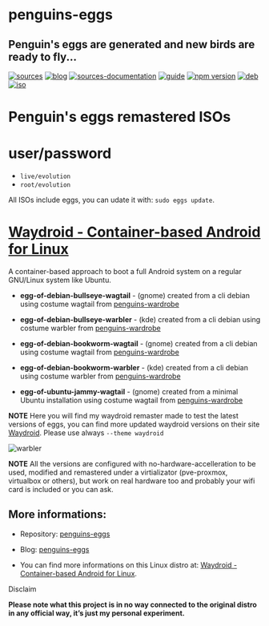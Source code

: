 penguins-eggs
=============

## Penguin&#39;s eggs are generated and new birds are ready to fly...
[![sources](https://img.shields.io/badge/github-sources-blue)](https://github.com/pieroproietti/penguins-eggs)
[![blog](https://img.shields.io/badge/blog-penguin's%20eggs-blue)](https://penguins-eggs.net)
[![sources-documentation](https://img.shields.io/badge/sources-documentation-blue)](https://penguins-eggs.net/sources-documentation/index.html)
[![guide](https://img.shields.io/badge/guide-penguin's%20eggs-blue)](https://penguins-eggs.net/book/)
[![npm version](https://img.shields.io/npm/v/penguins-eggs.svg)](https://npmjs.org/package/penguins-eggs)
[![deb](https://img.shields.io/badge/deb-packages-orange)](https://sourceforge.net/projects/penguins-eggs/files/packages-deb)
[![iso](https://img.shields.io/badge/iso-images-orange)](https://sourceforge.net/projects/penguins-eggs/files/iso)


# Penguin's eggs remastered ISOs

# user/password
* ```live/evolution```
* ```root/evolution```

All ISOs include eggs, you can udate it with: ```sudo eggs update```.

# [Waydroid - Container-based Android for Linux](https://waydro.id/)

 A container-based approach to boot a full Android system on a regular GNU/Linux system like Ubuntu.

* **egg-of-debian-bullseye-wagtail** - (gnome) created from a cli debian using costume wagtail from [penguins-wardrobe](https://github.com/pieroproietti/penguins-wardrobe)

* **egg-of-debian-bullseye-warbler** - (kde) created from a cli debian using costume warbler from [penguins-wardrobe](https://github.com/pieroproietti/penguins-wardrobe)

* **egg-of-debian-bookworm-wagtail** - (gnome) created from a cli debian using costume wagtail from [penguins-wardrobe](https://github.com/pieroproietti/penguins-wardrobe)

* **egg-of-debian-bookworm-warbler** - (kde) created from a cli debian using costume warbler from [penguins-wardrobe](https://github.com/pieroproietti/penguins-wardrobe)

* **egg-of-ubuntu-jammy-wagtail** - (gnome) created from a minimal Ubuntu installation using costume wagtail from [penguins-wardrobe](https://github.com/pieroproietti/penguins-wardrobe)


**NOTE** Here you will find my waydroid remaster made to test the latest versions of eggs, you can find more updated waydroid versions on their site [Waydroid](https://waydro.id/#wdlinux). Please use always ```--theme waydroid```

![warbler](https://a.fsdn.com/con/app/proj/penguins-eggs/screenshots/warbler.png/245/183)

**NOTE** All the versions are configured with no-hardware-accelleration to be used, modified and remastered under a virtializator (pve-proxmox, virtualbox or others), but work on real hardware too and probably your wifi card is included or you can ask.

## More informations:

* Repository: [penguins-eggs](https://github.com/pieroproietti/penguins-eggs)
* Blog: [penguins-eggs](https://penguins-eggs.net)

* You can find more informations on this Linux distro at: [Waydroid - Container-based Android for Linux](https://waydro.id/).


Disclaim

__Please note what this project is in no way connected to the original distro in any official way, it’s just my personal experiment.__
